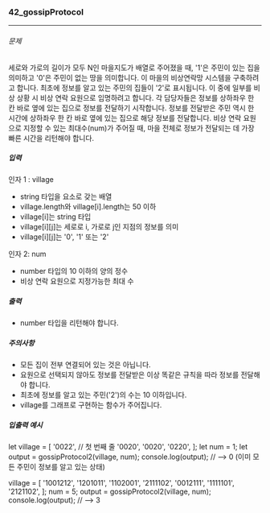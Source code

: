 ### 42_gossipProtocol

---

###### 문제

세로와 가로의 길이가 모두 N인 마을지도가 배열로 주어졌을 때, '1'은 주민이 있는 집을 의미하고 '0'은 주민이 없는 땅을 의미합니다. 이 마을의 비상연락망 시스템을 구축하려고 합니다. 최초에 정보를 알고 있는 주민의 집들이 '2'로 표시됩니다. 이 중에 일부를 비상 상황 시 비상 연락 요원으로 임명하려고 합니다. 각 담당자들은 정보를 상하좌우 한 칸 바로 옆에 있는 집으로 정보를 전달하기 시작합니다. 정보를 전달받은 주민 역시 한 시간에 상하좌우 한 칸 바로 옆에 있는 집으로 해당 정보를 전달합니다. 비상 연락 요원으로 지정할 수 있는 최대수(num)가 주어질 때, 마을 전체로 정보가 전달되는 데 가장 빠른 시간을 리턴해야 합니다.

##### 입력

인자 1 : village

- string 타입을 요소로 갖는 배열
- village.length와 village[i].length는 50 이하
- village[i]는 string 타입
- village[i][j]는 세로로 i, 가로로 j인 지점의 정보를 의미
- village[i][j]는 '0', '1' 또는 '2'

인자 2: num

- number 타입의 10 이하의 양의 정수
- 비상 연락 요원으로 지정가능한 최대 수

##### 출력

- number 타입을 리턴해야 합니다.

##### 주의사항

- 모든 집이 전부 연결되어 있는 것은 아닙니다.
- 요원으로 선택되지 않아도 정보를 전달받은 이상 똑같은 규칙을 따라 정보를 전달해야 합니다.
- 최초에 정보를 알고 있는 주민('2')의 수는 10 이하입니다.
- village를 그래프로 구현하는 함수가 주어집니다.

##### 입출력 예시

let village = [
'0022', // 첫 번째 줄
'0020',
'0020',
'0220',
];
let num = 1;
let output = gossipProtocol2(village, num);
console.log(output); // --> 0 (이미 모든 주민이 정보를 알고 있는 상태)

village = [
'1001212',
'1201011',
'1102001',
'2111102',
'0012111',
'1111101',
'2121102',
];
num = 5;
output = gossipProtocol2(village, num);
console.log(output); // --> 3
